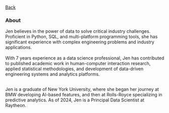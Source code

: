 [Back](https://zenjen-devs.github.io)

### About

<p align="left">
Jen believes in the power of data to solve critical industry challenges. Proficient in Python, SQL, and multi-platform programming tools, she has significant experience with complex engineering problems and industry applications.

  <br>
  <br>
With 7 years experience as a data science professional, Jen has contributed to published academic work in human-computer interaction research, applied statistical methodologies, and development of data-driven engineering systems and analytics platforms.
<br>
  <br>
  
Jen is a graduate of New York University, where she began her journey at BMW developing AI-based features, and then at Rolls-Royce specializing in predictive analytics. As of 2024, Jen is a Principal Data Scientist at Raytheon.
  <br><br>






  

  </p>


